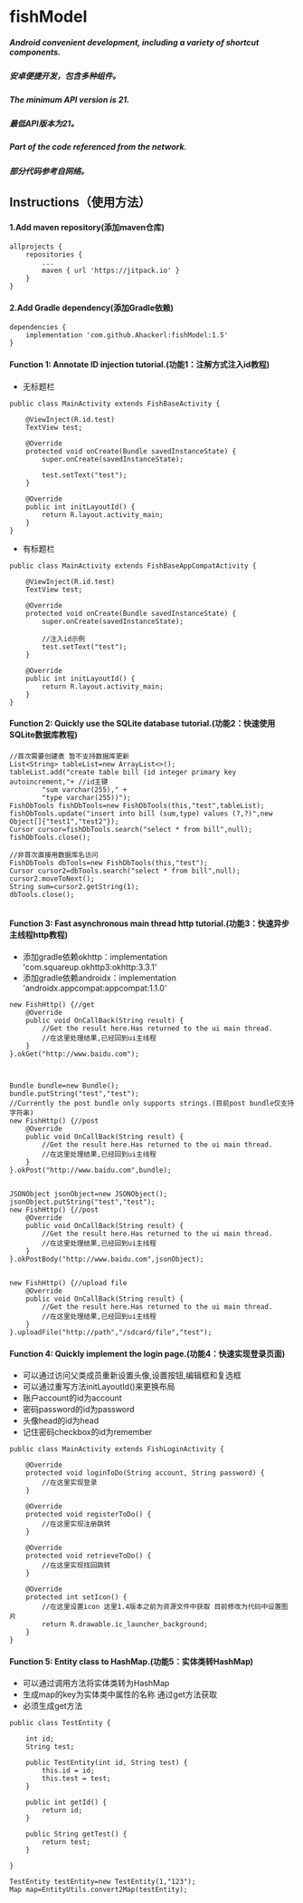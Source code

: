 # fishModel
##### Android convenient development, including a variety of shortcut components.
##### 安卓便捷开发，包含多种组件。
##### The minimum API version is 21.
##### 最低API版本为21。
##### Part of the code referenced from the network.
##### 部分代码参考自网络。

## Instructions（使用方法）

#### 1.Add maven repository(添加maven仓库)
```
allprojects {
    repositories {
        ...
        maven { url 'https://jitpack.io' }
    }
}
```
#### 2.Add Gradle dependency(添加Gradle依赖)
```
dependencies {
    implementation 'com.github.Ahackerl:fishModel:1.5'
}
```

#### Function 1: Annotate ID injection tutorial.(功能1：注解方式注入id教程)
* 无标题栏
```
public class MainActivity extends FishBaseActivity {

    @ViewInject(R.id.test)
    TextView test;

    @Override
    protected void onCreate(Bundle savedInstanceState) {
        super.onCreate(savedInstanceState);

        test.setText("test");
    }

    @Override
    public int initLayoutId() {
        return R.layout.activity_main;
    }
}
```
* 有标题栏
```
public class MainActivity extends FishBaseAppCompatActivity {

    @ViewInject(R.id.test)
    TextView test;

    @Override
    protected void onCreate(Bundle savedInstanceState) {
        super.onCreate(savedInstanceState);

        //注入id示例
        test.setText("test");
    }

    @Override
    public int initLayoutId() {
        return R.layout.activity_main;
    }
}
```
#### Function 2: Quickly use the SQLite database tutorial.(功能2：快速使用SQLite数据库教程)
```
//首次需要创建表 暂不支持数据库更新
List<String> tableList=new ArrayList<>();
tableList.add("create table bill (id integer primary key autoincrement,"+ //id主键
        "sum varchar(255)," +
        "type varchar(255))");
FishDbTools fishDbTools=new FishDbTools(this,"test",tableList);
fishDbTools.update("insert into bill (sum,type) values (?,?)",new Object[]{"test1","test2"});
Cursor cursor=fishDbTools.search("select * from bill",null);
fishDbTools.close();

//非首次直接用数据库名访问
FishDbTools dbTools=new FishDbTools(this,"test");
Cursor cursor2=dbTools.search("select * from bill",null);
cursor2.moveToNext();
String sum=cursor2.getString(1);
dbTools.close();
    
```
#### Function 3: Fast asynchronous main thread http tutorial.(功能3：快速异步主线程http教程)
* 添加gradle依赖okhttp：implementation 'com.squareup.okhttp3:okhttp:3.3.1'
* 添加gradle依赖androidx：implementation 'androidx.appcompat:appcompat:1.1.0'
```
new FishHttp() {//get
    @Override
    public void OnCallBack(String result) {
        //Get the result here.Has returned to the ui main thread.
        //在这里处理结果,已经回到ui主线程
    }
}.okGet("http://www.baidu.com");



Bundle bundle=new Bundle();
bundle.putString("test","test");
//Currently the post bundle only supports strings.(目前post bundle仅支持字符串)
new FishHttp() {//post
    @Override
    public void OnCallBack(String result) {
        //Get the result here.Has returned to the ui main thread.
        //在这里处理结果,已经回到ui主线程
    }
}.okPost("http://www.baidu.com",bundle);


JSONObject jsonObject=new JSONObject();
jsonObject.putString("test","test");
new FishHttp() {//post
    @Override
    public void OnCallBack(String result) {
        //Get the result here.Has returned to the ui main thread.
        //在这里处理结果,已经回到ui主线程
    }
}.okPostBody("http://www.baidu.com",jsonObject);


new FishHttp() {//upload file
    @Override
    public void OnCallBack(String result) {
        //Get the result here.Has returned to the ui main thread.
        //在这里处理结果,已经回到ui主线程
    }
}.uploadFile("http://path","/sdcard/file","test");

```
#### Function 4: Quickly implement the login page.(功能4：快速实现登录页面)
* 可以通过访问父类成员重新设置头像,设置按钮,编辑框和复选框
* 可以通过重写方法initLayoutId()来更换布局
* 账户account的id为account
* 密码password的id为password
* 头像head的id为head
* 记住密码checkbox的id为remember
```
public class MainActivity extends FishLoginActivity {
    
    @Override
    protected void loginToDo(String account, String password) {
        //在这里实现登录
    }

    @Override
    protected void registerToDo() {
        //在这里实现注册跳转
    }

    @Override
    protected void retrieveToDo() {
        //在这里实现找回跳转
    }

    @Override
    protected int setIcon() {
        //在这里设置icon 这里1.4版本之前为资源文件中获取 目前修改为代码中设置图片
        return R.drawable.ic_launcher_background;
    }
}
```
#### Function 5: Entity class to HashMap.(功能5：实体类转HashMap)
* 可以通过调用方法将实体类转为HashMap
* 生成map的key为实体类中属性的名称 通过get方法获取
* 必须生成get方法
```
public class TestEntity {

    int id;
    String test;

    public TestEntity(int id, String test) {
        this.id = id;
        this.test = test;
    }

    public int getId() {
        return id;
    }

    public String getTest() {
        return test;
    }

}

TestEntity testEntity=new TestEntity(1,"123");
Map map=EntityUtils.convert2Map(testEntity);

```

